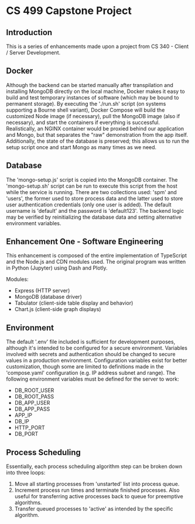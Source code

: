 
# CS 499 Capstone Project

## Introduction

This is a series of enhancements made upon a project from CS 340 - Client / Server Development.

## Docker

Although the backend can be started manually after transpilation and installing MongoDB directly on the local machine, Docker makes it easy to build and test temporary instances of software (which may be bound to permanent storage). By executing the './run.sh' script (on systems supporting a Bourne shell variant), Docker Compose will build the customized Node image (if necessary), pull the MongoDB image (also if necessary), and start the containers if everything is successful. Realistically, an NGINX container would be proxied behind our application and Mongo, but that separates the "raw" demonstration from the app itself. Additionally, the state of the database is preserved; this allows us to run the setup script once and start Mongo as many times as we need.

## Database

The 'mongo-setup.js' script is copied into the MongoDB container. The 'mongo-setup.sh' script can be run to execute this script from the host while the service is running.
There are two collections used: 'spm' and 'users', the former used to store process data and the latter used to store user authentication credentials (only one user is added). The default username is 'default' and the password is 'default123'. The backend logic may be verified by reinitializing the database data and setting alternative environment variables.

## Enhancement One - Software Engineering

This enhancement is composed of the entire implementation of TypeScript and the Node.js and CDN modules used. The original program was written in Python (Jupyter) using Dash and Plotly.

Modules:
- Express (HTTP server)
- MongoDB (database driver)
- Tabulator (client-side table display and behavior)
- Chart.js (client-side graph displays)

## Environment

The default '.env' file included is sufficient for development purposes, although it's intended to be configured for a secure environment. Variables involved with secrets and authentication should be changed to secure values in a production environment. Configuration variables exist for better customization, though some are limited to definitions made in the 'compose.yaml' configuration (e.g. IP address subnet and range). The following environment variables must be defined for the server to work:
- DB_ROOT_USER
- DB_ROOT_PASS
- DB_APP_USER
- DB_APP_PASS
- APP_IP
- DB_IP
- HTTP_PORT
- DB_PORT

## Process Scheduling

Essentially, each process scheduling algorithm step can be broken down into three loops:
1. Move all starting processes from 'unstarted' list into process queue.
2. Increment process run times and terminate finished processes. Also useful for transferring active processes back to queue for preemptive algorithms.
3. Transfer queued processes to 'active' as intended by the specific algorithm.
